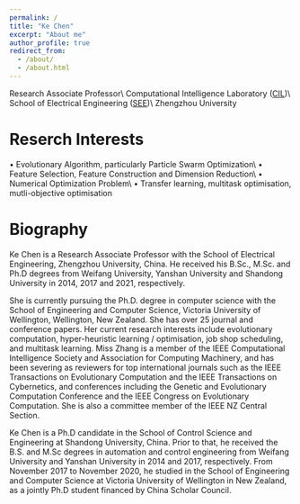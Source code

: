 ```yaml
---
permalink: /
title: "Ke Chen"
excerpt: "About me"
author_profile: true
redirect_from: 
  - /about/
  - /about.html
---
```


Research Associate Professor\\
Computational Intelligence Laboratory ([CIL](http://www5.zzu.edu.cn/cilab/index.htm))\\
School of Electrical Engineering ([SEE](http://www5.zzu.edu.cn/dianqi/index.htm))\\
Zhengzhou University


Reserch Interests
======
• Evolutionary Algorithm, particularly Particle Swarm Optimization\\
• Feature Selection, Feature Construction and Dimension Reduction\\
• Numerical Optimization Problem\\
• Transfer learning, multitask optimisation, mutli-objective optimisation


Biography
======
Ke Chen is a Research Associate Professor with the School of Electrical Engineering, Zhengzhou University, China. He received his B.Sc., M.Sc. and Ph.D degrees from Weifang University, Yanshan University and Shandong University in 2014, 2017 and 2021, respectively. 


She is currently pursuing the Ph.D. degree in computer science with the School of Engineering and Computer Science, Victoria University of Wellington, Wellington, New Zealand. She has over 25 journal and conference papers. Her current research interests include evolutionary computation, hyper-heuristic learning / optimisation,
job shop scheduling, and multitask learning. Miss Zhang is a member of the IEEE Computational Intelligence Society and Association for Computing Machinery, and has been severing as reviewers for top international journals such as the IEEE Transactions on Evolutionary Computation and the IEEE Transactions on Cybernetics, and conferences including the Genetic and Evolutionary Computation Conference and the IEEE Congress on Evolutionary Computation. She is also a committee member of the IEEE NZ Central Section.

Ke Chen is a Ph.D candidate in the School of Control Science and Engineering at Shandong University, China. Prior to that, he received the B.S. and M.Sc degrees in automation and control engineering from Weifang University and Yanshan University in 2014 and 2017, respectively. From November 2017 to November 2020, he studied in the School of Engineering and Computer Science at Victoria University of Wellington in New Zealand, as a jointly Ph.D student financed by China Scholar Council.
